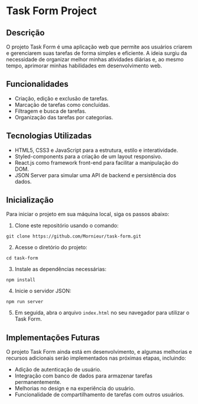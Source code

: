 # Task Form Project

## Descrição

O projeto Task Form é uma aplicação web que permite aos usuários criarem e gerenciarem suas tarefas de forma simples e eficiente. A ideia surgiu da necessidade de organizar melhor minhas atividades diárias e, ao mesmo tempo, aprimorar minhas habilidades em desenvolvimento web.

## Funcionalidades

- Criação, edição e exclusão de tarefas.
- Marcação de tarefas como concluídas.
- Filtragem e busca de tarefas.
- Organização das tarefas por categorias.

## Tecnologias Utilizadas

- HTML5, CSS3 e JavaScript para a estrutura, estilo e interatividade.
- Styled-components para a criação de um layout responsivo.
- React.js como framework front-end para facilitar a manipulação do DOM.
- JSON Server para simular uma API de backend e persistência dos dados.

## Inicialização

Para iniciar o projeto em sua máquina local, siga os passos abaixo:

1. Clone este repositório usando o comando:

```
git clone https://github.com/Mornieur/task-form.git
```

2. Acesse o diretório do projeto:

```
cd task-form
```

3. Instale as dependências necessárias:

```
npm install
```

4. Inicie o servidor JSON:

```
npm run server
```


5. Em seguida, abra o arquivo `index.html` no seu navegador para utilizar o Task Form.

## Implementações Futuras

O projeto Task Form ainda está em desenvolvimento, e algumas melhorias e recursos adicionais serão implementados nas próximas etapas, incluindo:

- Adição de autenticação de usuário.
- Integração com banco de dados para armazenar tarefas permanentemente.
- Melhorias no design e na experiência do usuário.
- Funcionalidade de compartilhamento de tarefas com outros usuários.
